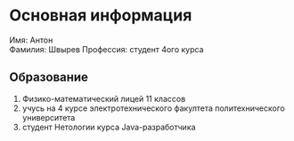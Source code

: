 # Основная информация
Имя: Антон   
Фамилия: Швырев
Профессия: студент 4ого курса

## Образование
1. Физико-математический лицей 11 классов
2. учусь на 4 курсе электротехнического факултета политехнического университета
3. студент Нетологии курса Java-разработчика

